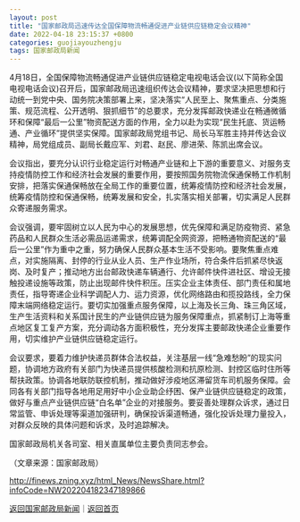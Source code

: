 ```yaml
---
layout: post
title: "国家邮政局迅速传达全国保障物流畅通促进产业链供应链稳定会议精神"
date: 2022-04-18 23:15:37 +0800
categories: guojiayouzhengju
tags: 国家邮政局新闻
---
```

<p>4月18日，全国保障物流畅通促进产业链供应链稳定电视电话会议(以下简称全国电视电话会议)召开后，国家邮政局迅速组织传达会议精神，要求坚决把思想和行动统一到党中央、国务院决策部署上来，坚决落实“人民至上、聚焦重点、分类施策、规范流程、公开透明、狠抓细节”的总要求，充分发挥邮政快递业在畅通微循环和保障“最后一公里”物资配送方面的作用，全力以赴为实现“民生托底、货运畅通、产业循环”提供坚实保障。国家邮政局党组书记、局长马军胜主持并传达会议精神，局党组成员、副局长戴应军、刘君、赵民、廖进荣、陈凯出席会议。</p>
 <p>会议指出，要充分认识行业稳定运行对畅通产业链和上下游的重要意义、对服务支持疫情防控工作和经济社会发展的重要作用，要按照国务院物流保通保畅工作机制安排，把落实保通保畅放在全局工作的重要位置，统筹疫情防控和经济社会发展，统筹疫情防控和保通保畅，统筹发展和安全，扎实落实相关部署，切实满足人民群众寄递服务需求。</p>
 <p>会议强调，要牢固树立以人民为中心的发展思想，优先保障和满足防疫物资、紧急药品和人民群众生活必需品运递需求，统筹调配全网资源，把畅通物资配送的“最后一公里”作为重中之重，努力确保人民群众基本生活不受影响。要聚焦重点难点，对实施隔离、封停的行业从业人员、生产作业场所，符合条件后抓紧尽快返岗、及时复产；推动地方出台邮政快递车辆通行、允许邮件快件进社区、增设无接触投递设施等政策，防止出现邮件快件积压。压实企业主体责任、部门责任和属地责任，指导寄递企业科学调配人力、运力资源，优化网络路由和揽投路线，全力保障末端网络稳定运行。要切实加强重点服务保障，以上海及长三角、珠三角区域，生产生活资料和关系国计民生的产业链供应链为服务保障重点，抓紧制订上海等重点地区复工复产方案，充分调动各方面积极性，充分发挥主要邮政快递企业重要作用，切实维护产业链供应链稳定运行。</p>
 <p>会议要求，要着力维护快递员群体合法权益，关注基层一线“急难愁盼”的现实问题，协调地方政府有关部门为快递员提供核酸检测和抗原检测、封控区临时住所等帮扶政策。协调各地联防联控机制，推动做好涉疫地区滞留货车司机服务保障。会同各有关部门指导各地用足用好中小企业助企纾困、保产业链供应链稳定的政策，做好与重点产业链供应链“白名单”企业的对接服务。要妥善处理群众诉求，通过日常监管、申诉处理等渠道加强研判，确保投诉渠道畅通，强化投诉处理力量投入，对群众反映的具体问题和诉求，及时追踪解决。</p>
 <p>国家邮政局机关各司室、相关直属单位主要负责同志参会。</p><p class="em_media">（文章来源：国家邮政局）</p>

<http://finews.zning.xyz/html_News/NewsShare.html?infoCode=NW202204182347189866>

[返回国家邮政局新闻](//finews.withounder.com/category/guojiayouzhengju.html)｜[返回首页](//finews.withounder.com/)